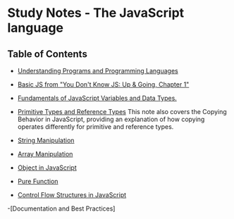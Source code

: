 # Study Notes - The JavaScript language

## Table of Contents

- [Understanding Programs and Programming Languages](https://github.com/jgchoti/studynote/blob/main/learning-js/js-programming-languages.md)

- [Basic JS from "You Don't Know JS: Up & Going, Chapter 1"](https://github.com/jgchoti/studynote/blob/main/learning-js/js-basic.md)

- [Fundamentals of JavaScript Variables and Data Types.](https://github.com/jgchoti/studynote/blob/main/learning-js/js-variable.md)

- [Primitive Types and Reference Types](https://github.com/jgchoti/studynote/blob/main/learning-js/js-premitive-ref.md) This note also covers the Copying Behavior in JavaScript, providing an explanation of how copying operates differently for primitive and reference types.

- [String Manipulation](https://github.com/jgchoti/studynote/blob/main/learning-js/js-string-manaipulation.md)

- [Array Manipulation](https://github.com/jgchoti/studynote/blob/main/learning-js/js-array-manipulation.md)

- [Object in JavaScript](https://github.com/jgchoti/studynote/blob/main/learning-js/js-object.md)

- [Pure Function](https://github.com/jgchoti/studynote/blob/main/learning-js/js-pure-function.md)

- [Control Flow Structures in JavaScript](https://github.com/jgchoti/studynote/blob/main/learning-js/js-control-flow.md)

-[Documentation and Best Practices]
